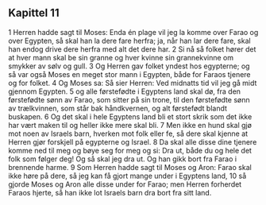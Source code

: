 ## Kapittel 11

1 Herren hadde sagt til Moses: Enda én plage vil jeg la komme over Farao og over Egypten, så skal han la dere fare herfra; ja, når han lar dere fare, skal han endog drive dere herfra med alt det dere har.
2 Si nå så folket hører det at hver mann skal be sin granne og hver kvinne sin grannekvinne om smykker av sølv og gull.
3 Og Herren gav folket yndest hos egypterne; og så var også Moses en meget stor mann i Egypten, både for Faraos tjenere og for folket.
4 Og Moses sa: Så sier Herren: Ved midnatts tid vil jeg gå midt gjennom Egypten.
5 og alle førstefødte i Egyptens land skal dø, fra den førstefødte sønn av Farao, som sitter på sin trone, til den førstefødte sønn av trælkvinnen, som står bak håndkvernen, og alt førstefødt blandt buskapen.
6 Og det skal i hele Egyptens land bli et stort skrik som det ikke har vært maken til og heller ikke mere skal bli.
7 Men ikke en hund skal gjø mot noen av Israels barn, hverken mot folk eller fe, så dere skal kjenne at Herren gjør forskjell på egypterne og Israel.
8 Da skal alle disse dine tjenere komme ned til meg og bøye seg for meg og si: Dra ut, både du og hele det folk som følger deg! Og så skal jeg dra ut. Og han gikk bort fra Farao i brennende harme.
9 Som Herren hadde sagt til Moses og Aron: Farao skal ikke høre på dere, så jeg kan få gjort mange under i Egyptens land,
10 så gjorde Moses og Aron alle disse under for Farao; men Herren forherdet Faraos hjerte, så han ikke lot Israels barn dra bort fra sitt land.
